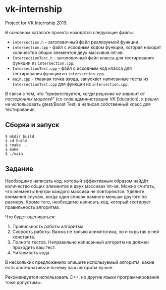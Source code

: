 # vk-internship
Project for VK Internship 2019.

В основном каталоге проекта находятся следующие файлы:
* `intersection.h` - заголовочный файл реализуемой функции.
* `intersection.cpp` - файл с исходным кодом функции, которая находит количество общих элементов двух массивов int-ов.
* `IntersectionTest.h` - заголовочный файл класса для тестирования функции из `intersection.cpp`.
* `IntersectionTest.cpp` - файл с исходным код класса для тестирования функции из `intersection.cpp`.
* `main.cpp` - главная точка входа, запускает написанные тесты из `IntersectionTest.cpp` для функции из `intersection.cpp`.

В связи с тем, что *"приветствуется, когда решение не зависит от посторонних моделей"* (со слов администрации VK Education), я решил не использовать gtest/Boost Test, а написал собственный класс для тестирования.

## Сборка и запуск 
```
$ mkdir build
$ cd build
$ cmake ..
$ make
$ ./main
```

## Задание
Необходимо написать код, который эффективным образом найдёт количество общих элементов в двух массивах int-ов. Можно считать, что элементы внутри каждого массива не повторяются. Уделите внимание случаю, когда один список намного меньше другого по размеру. Кроме того, необходимо написать код, который тестирует правильность алгоритма. 

Что будет оцениваться: 
1. Правильность работы алгоритма. 
2. Скорость работы. Важна не только асимптотика, но и скрытая в ней константа. 
3. Полнота тестов. Неправильно написанный алгоритм не должен проходить ваш тест. 
4. Читаемость кода. 

В нескольких предложениях опишите используемый алгоритм, какие есть альтернативы и почему ваш алгоритм лучше. 

Рекомендуется использовать C++, но другие языки программирования тоже допустимы.
